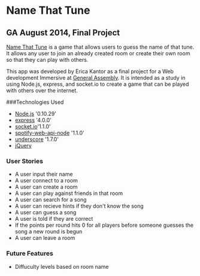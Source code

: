 # Name That Tune #
## GA  August 2014, Final Project


[Name That Tune](http://name-that-tune.herokuapp.com/) is a game that allows users to guess the name of that tune. It allows any user to join an already created room or create their own room so that they can play with others.

This app was developed by Erica Kantor as a final project for a Web development Immersive at [General Assembly](http://generalassemb.ly). It is intended as a study in using Node.js, express, and socket.io to create a game that can be played with others over the internet.

###Technologies Used

- [Node.js](http://nodejs.org) '0.10.29'
- [express](http://expressjs.com) '4.0.0'
- [socket.io](http://socket.io)'1.1.0'
- [spotify-web-api-node](https://github.com/thelinmichael/spotify-web-api-node) '1.1.0'
- [underscore](http://underscorejs.org) '1.7.0'
- [jQuery](http://jquery.com)

### User Stories

- A user input their name
- A user connect to a room
- A user can create a room
- A user can play against friends in that room
- A user can search for a song
- A user can recieve hints if they don't know the song
- A user can guess a song
- A user is told if they are correct
- If the points per round hits 0 for all players before someone guesses the song a new round is begun
- A user can leave a room

### Future Features
- Diffuculty levels based on room name

